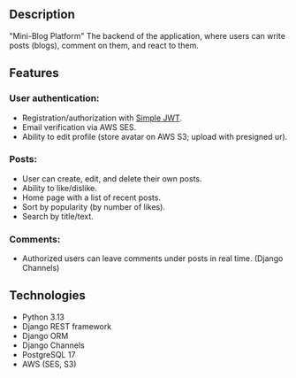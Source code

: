 ## Description
"Mini-Blog Platform"
The backend of the application, where users can write posts (blogs), comment on them, and react to them.

## Features
### User authentication:
* Registration/authorization with [Simple JWT](https://django-rest-framework-simplejwt.readthedocs.io/en/latest/index.html). 
* Email verification via AWS SES.
* Ability to edit profile (store avatar on AWS S3; upload with presigned ur).

### Posts:
* User can create, edit, and delete their own posts.
* Ability to like/dislike.
* Home page with a list of recent posts.
* Sort by popularity (by number of likes).
* Search by title/text.

### Comments:
* Authorized users can leave comments under posts in real time. (Django Channels)


## Technologies
* Python 3.13
* Django REST framework
* Django ORM
* Django Channels
* PostgreSQL 17
* AWS (SES, S3)
